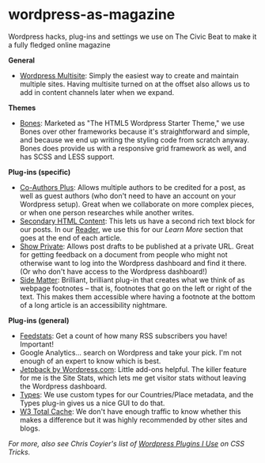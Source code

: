 wordpress-as-magazine
=====================

Wordpress hacks, plug-ins and settings we use on The Civic Beat to make it a fully fledged online magazine


**General**

- [Wordpress Multisite](http://codex.wordpress.org/Create_A_Network): Simply the easiest way to create and maintain multiple sites. Having multisite turned on at the offset also allows us to add in content channels later when we expand.


**Themes**

- [Bones](http://themble.com/bones/): Marketed as "The HTML5 Wordpress Starter Theme," we use Bones over other frameworks because it's straightforward and simple, and because we end up writing the styling code from scratch anyway. Bones does provide us with a responsive grid framework as well, and has SCSS and LESS support.


**Plug-ins (specific)**

- [Co-Authors Plus](http://wordpress.org/plugins/co-authors-plus/): Allows multiple authors to be credited for a post, as well as guest authors (who don't need to have an account on your Wordpress setup). Great when we collaborate on more complex pieces, or when one person researches while another writes.
- [Secondary HTML Content](http://get10up.com/plugins/secondary-html-content-wordpress/): This lets us have a second rich text block for our posts. In our [Reader](http://reader.thecivicbeat.com), we use this for our *Learn More* section that goes at the end of each article.
- [Show Private](http://amib.ir/weblog/?p=153): Allows post drafts to be published at a private URL. Great for getting feedback on a document from people who might not otherwise want to log into the Wordpress dashboard and find it there. (Or who don't have access to the Wordpress dashboard!)
- [Side Matter](http://wordpress.org/extend/plugins/side-matter/): Brilliant, brilliant plug-in that creates what we think of as webpage footnotes – that is, footnotes that go on the left or right of the text. This makes them accessible where having a footnote at the bottom of a long article is an accessibility nightmare.


**Plug-ins (general)**

- [Feedstats](http://wordpress.org/plugins/feedstats-de/): Get a count of how many RSS subscribers you have! Important!
- Google Analytics... search on Wordpress and take your pick. I'm not enough of an expert to know which is best.
- [Jetpback by Wordpress.com](http://wordpress.org/plugins/jetpack/): Little add-ons helpful. The killer feature for me is the Site Stats, which lets me get visitor stats without leaving the Wordpress dashboard.
- [Types](http://wordpress.org/extend/plugins/types/): We use custom types for our Countries/Place metadata, and the Types plug-in gives us a nice GUI to do that.
- [W3 Total Cache](http://www.w3-edge.com/wordpress-plugins/w3-total-cache/): We don't have enough traffic to know whether this makes a difference but it was highly recommended by other sites and blogs.


*For more, also see Chris Coyier's list of [Wordpress Plugins I Use](http://css-tricks.com/wordpress-plugins-i-use/) on CSS Tricks.*

